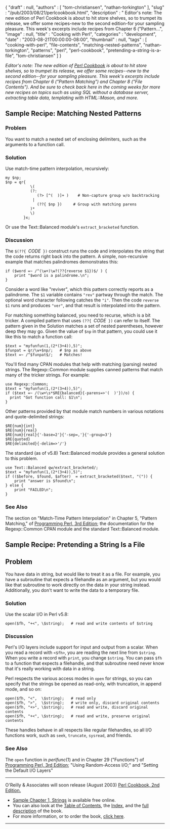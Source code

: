 {
   "draft" : null,
   "authors" : [
      "tom-christiansen",
      "nathan-torkington"
   ],
   "slug" : "/pub/2003/08/21/perlcookbook.html",
   "description" : " Editor's note: The new edition of Perl Cookbook is about to hit store shelves, so to trumpet its release, we offer some recipes-new to the second edition-for your sampling pleasure. This week's excerpts include recipes from Chapter 6 (\"Pattern...",
   "image" : null,
   "title" : "Cooking with Perl",
   "categories" : "development",
   "date" : "2003-08-21T00:00:00-08:00",
   "thumbnail" : null,
   "tags" : [
      "cooking-with-perl",
      "file-contents",
      "matching-nested-patterns",
      "nathan-torkington",
      "patterns",
      "perl",
      "perl-cookbook",
      "pretending-a-string-is-a-file",
      "tom-christiansen"
   ]
}



*Editor's note: The new edition of [Perl Cookbook](http://www.oreilly.com/catalog/perlckbk2/) is about to hit store shelves, so to trumpet its release, we offer some recipes--new to the second edition--for your sampling pleasure. This week's excerpts include recipes from Chapter 6 ("Pattern Matching") and Chapter 8 ("File Contents"). And be sure to check back here in the coming weeks for more new recipes on topics such as using SQL without a database server, extracting table data, templating with HTML::Mason, and more.*

Sample Recipe: Matching Nested Patterns
---------------------------------------

### Problem

You want to match a nested set of enclosing delimiters, such as the arguments to a function call.

### Solution

Use match-time pattern interpolation, recursively:

    my $np;
    $np = qr{
               \(
               (?:
                  (?> [^(  )]+ )    # Non-capture group w/o backtracking
                |
                  (??{ $np })     # Group with matching parens
               )*
               \)
            }x;

Or use the Text::Balanced module's `extract_bracketed` function.

### Discussion

The `$(??{ `*CODE*` })` construct runs the code and interpolates the string that the code returns right back into the pattern. A simple, non-recursive example that matches palindromes demonstrates this:

    if ($word =~ /^(\w+)\w?(??{reverse $1})$/ ) {
        print "$word is a palindrome.\n";
    }

Consider a word like "reviver", which this pattern correctly reports as a palindrome. The `$1` variable contains `"rev"` partway through the match. The optional word character following catches the `"i"`. Then the code `reverse $1` runs and produces `"ver"`, and that result is interpolated into the pattern.

For matching something balanced, you need to recurse, which is a bit tricker. A compiled pattern that uses `(??{ `*CODE*` })` can refer to itself. The pattern given in the Solution matches a set of nested parentheses, however deep they may go. Given the value of `$np` in that pattern, you could use it like this to match a function call:

    $text = "myfunfun(1,(2*(3+4)),5)";
    $funpat = qr/\w+$np/;   # $np as above
    $text =~ /^$funpat$/;   # Matches!

You'll find many CPAN modules that help with matching (parsing) nested strings. The Regexp::Common module supplies canned patterns that match many of the tricker strings. For example:

    use Regexp::Common;
    $text = "myfunfun(1,(2*(3+4)),5)";
    if ($text =~ /(\w+\s*$RE{balanced}{-parens=>'(  )'})/o) {
      print "Got function call: $1\n";
    }

Other patterns provided by that module match numbers in various notations and quote-delimited strings:

    $RE{num}{int}
    $RE{num}{real}
    $RE{num}{real}{'-base=2'}{'-sep=,'}{'-group=3'}
    $RE{quoted}
    $RE{delimited}{-delim=>'/'}

The standard (as of v5.8) Text::Balanced module provides a general solution to this problem.

    use Text::Balanced qw/extract_bracketed/;
    $text = "myfunfun(1,(2*(3+4)),5)";
    if (($before, $found, $after)  = extract_bracketed($text, "(")) {
        print "answer is $found\n";
    } else {
        print "FAILED\n";
    }

### See Also

The section on "Match-Time Pattern Interpolation" in Chapter 5, "Pattern Matching," of [Programming Perl, 3rd Edition](http://www.oreilly.com/catalog/pperl3/); the documentation for the Regexp::Common CPAN module and the standard Text::Balanced module.

Sample Recipe: Pretending a String Is a File
--------------------------------------------

Problem
-------

You have data in string, but would like to treat it as a file. For example, you have a subroutine that expects a filehandle as an argument, but you would like that subroutine to work directly on the data in your string instead. Additionally, you don't want to write the data to a temporary file.

### Solution

Use the scalar I/O in Perl v5.8:

    open($fh, "+<", \$string);   # read and write contents of $string

### Discussion

Perl's I/O layers include support for input and output from a scalar. When you read a record with `<$fh>`, you are reading the next line from `$string`. When you write a record with `print`, you change `$string`. You can pass `$fh` to a function that expects a filehandle, and that subroutine need never know that it's really working with data in a string.

Perl respects the various access modes in `open` for strings, so you can specify that the strings be opened as read-only, with truncation, in append mode, and so on:

    open($fh, "<",  \$string);   # read only
    open($fh, ">",  \$string);   # write only, discard original contents
    open($fh, "+>", \$string);   # read and write, discard original contents
    open($fh, "+<", \$string);   # read and write, preserve original contents

These handles behave in all respects like regular filehandles, so all I/O functions work, such as `seek`, `truncate`, `sysread`, and friends.

### See Also

The `open` function in *perlfunc*(1) and in Chapter 29 ("Functions") of [Programming Perl, 3rd Edition](http://www.oreilly.com/catalog/pperl3/); "Using Random-Access I/O;" and "Setting the Default I/O Layers"

------------------------------------------------------------------------

O'Reilly & Associates will soon release (August 2003) [Perl Cookbook, 2nd Edition.](http://www.oreilly.com/catalog/perlckbk2/)

-   [Sample Chapter 1, Strings](http://www.oreilly.com/catalog/perlckbk2/chapter/index.html) is available free online.
-   You can also look at the [Table of Contents](http://www.oreilly.com/catalog/perlckbk2/toc.html), the [Index](http://www.oreilly.com/catalog/perlckbk2/inx.html), and the [full description](http://www.oreilly.com/catalog/perlckbk2/desc.html) of the book.
-   For more information, or to order the book, [click here](http://www.oreilly.com/catalog/perlckbk2/).

------------------------------------------------------------------------
